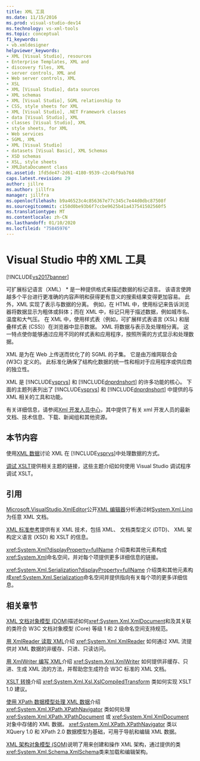 ```yaml
---
title: XML 工具
ms.date: 11/15/2016
ms.prod: visual-studio-dev14
ms.technology: vs-xml-tools
ms.topic: conceptual
f1_keywords:
- vb.xmldesigner
helpviewer_keywords:
- XML [Visual Studio], resources
- Enterprise Templates, XML and
- discovery files, XML
- server controls, XML and
- Web server controls, XML
- XSL
- XML [Visual Studio], data sources
- XML schemas
- XML [Visual Studio], SGML relationship to
- CSS, style sheets for XML
- XML [Visual Studio], .NET Framework classes
- data [Visual Studio], XML
- classes [Visual Studio], XML
- style sheets, for XML
- Web services
- SGML, XML
- XML [Visual Studio]
- datasets [Visual Basic], XML Schemas
- XSD schemas
- XSL, style sheets
- XMLDataDocument class
ms.assetid: 1fd5de47-2d61-4180-9539-c2c4bf9ab768
caps.latest.revision: 29
author: jillre
ms.author: jillfra
manager: jillfra
ms.openlocfilehash: b9a46523c4c856367e77c345c7e44d0dbc87508f
ms.sourcegitcommit: c150d0be93b6f7ccbe9625b41a437541502560f5
ms.translationtype: MT
ms.contentlocale: zh-CN
ms.lasthandoff: 01/10/2020
ms.locfileid: "75845976"
---
```

# <a name="xml-tools-in-visual-studio"></a>Visual Studio 中的 XML 工具
[!INCLUDE[vs2017banner](../includes/vs2017banner.md)]

可扩展标记语言（XML） * 是一种提供格式来描述数据的标记语言。 该语言使跨越多个平台进行更准确的内容声明和获得更有意义的搜索结果变得更加容易。 此外，XML 实现了表示与数据的分离。 例如，在 HTML 中，使用标记来告诉浏览器将数据显示为粗体或斜体；而在 XML 中，标记只用于描述数据，例如城市名、温度和大气压。 在 XML 中，使用样式表（例如，可扩展样式表语言 (XSL) 和层叠样式表 (CSS)）在浏览器中显示数据。 XML 将数据与表示及处理相分离。 这一特点使你能够通过应用不同的样式表和应用程序，按照所需的方式显示和处理数据。

 XML 是为在 Web 上传送而优化了的 SGML 的子集。 它是由万维网联合会 (W3C) 定义的。 此标准化确保了结构化数据的统一性和相对于应用程序或供应商的独立性。

 XML 是 [!INCLUDE[vsprvs](../includes/vsprvs-md.md)] 和 [!INCLUDE[dnprdnshort](../includes/dnprdnshort-md.md)] 的许多功能的核心。 下面的主题列表列出了 [!INCLUDE[vsprvs](../includes/vsprvs-md.md)] 和 [!INCLUDE[dnprdnshort](../includes/dnprdnshort-md.md)] 中提供的与 XML 相关的工具和功能。

 有关详细信息，请参阅[Xml 开发人员中心](https://msdn.microsoft.com/data/bb190600.aspx)，其中提供了有关 xml 开发人员的最新文档、技术信息、下载、新闻组和其他资源。

## <a name="in-this-section"></a>本节内容
 使用[XML 数据](../xml-tools/working-with-xml-data.md)讨论 XML 在 [!INCLUDE[vsprvs](../includes/vsprvs-md.md)]中处理数据的方式。

 [调试 XSLT](../xml-tools/debugging-xslt.md)提供相关主题的链接，这些主题介绍如何使用 Visual Studio 调试程序调试 XSLT。

## <a name="reference"></a>引用
 [Microsoft.VisualStudio.XmlEditor](https://msdn.microsoft.com/library/microsoft.visualstudio.xmleditor.aspx)公开[XML 编辑器](https://msdn.microsoft.com/library/ms255810.aspx)分析通过树[System.Xml.Linq](https://msdn.microsoft.com/library/system.xml.linq.aspx)为任意 XML 文档。

 [XML 标准参考](https://msdn.microsoft.com/79c78508-c9d0-423a-a00f-672e855de401)提供有关 XML 技术，包括 XML、 文档类型定义 (DTD)、 XML 架构定义语言 (XSD) 和 XSLT 的信息。

 <xref:System.Xml?displayProperty=fullName> 介绍类和其他元素构成<xref:System.Xml>命名空间，并对每个项提供更多详细信息的链接。

 <xref:System.Xml.Serialization?displayProperty=fullName> 介绍类和其他元素构成<xref:System.Xml.Serialization>命名空间并提供指向有关每个项的更多详细信息。

## <a name="related-sections"></a>相关章节
 [XML 文档对象模型 (DOM)](https://msdn.microsoft.com/library/b5e52844-4820-47c0-a61d-de2da33e9f54)描述如何<xref:System.Xml.XmlDocument>和及其关联的类符合 W3C 文档对象模型 (Core) 等级 1 和 2 级命名空间支持规范。

 [用 XmlReader 读取 XML](https://msdn.microsoft.com/3029834c-a27e-4331-b7aa-711924062182)介绍 <xref:System.Xml.XmlReader> 如何通过 XML 流提供对 XML 数据的非缓存、只进、只读访问。

 [用 XmlWriter 编写 XML](https://msdn.microsoft.com/ea41f72c-e1d3-4e0a-ab0f-f0eb1c27ab86)介绍 <xref:System.Xml.XmlWriter> 如何提供非缓存、只进、生成 XML 流的方法，并帮助您生成符合 W3C 标准的 XML 文档。

 [XSLT 转换](https://msdn.microsoft.com/library/202f8820-224c-494f-b61e-cd127eac6e03)介绍 <xref:System.Xml.Xsl.XslCompiledTransform> 类如何实现 XSLT 1.0 建议。

 [使用 XPath 数据模型处理 XML 数据](https://msdn.microsoft.com/library/536c6fce-1453-4654-9c72-bca54d47e081)介绍 <xref:System.Xml.XPath.XPathNavigator> 类如何处理 <xref:System.Xml.XPath.XPathDocument> 或 <xref:System.Xml.XmlDocument> 对象中存储的 XML 数据。 <xref:System.Xml.XPath.XPathNavigator> 类以 XQuery 1.0 和 XPath 2.0 数据模型为基础，可用于导航和编辑 XML 数据。

 [XML 架构对象模型 (SOM)](https://msdn.microsoft.com/library/a897a599-ffd1-43f9-8807-e58c8a7194cd)说明了用来创建和操作 XML 架构，通过提供的类<xref:System.Xml.Schema.XmlSchema>类来加载和编辑架构。
